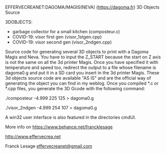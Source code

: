 EFFERVECREANET:DAGOMA/MAGIS(NEVA) (https://dagoma.fr) 3D Objects Source

3DOBJECTS:
-	garbage collector for a small kitchen (composteur.c)
-	COVID-19: visor first gen (visor_1stgen.cpp)
-	COVID-19: visor second gen (visor_2ndgen.cpp)

Source code for generating several 3D objects to print with a Dagoma Magis and Neva.
You have to input the Z_START because the start on Z axis is not the same on all the 3d printer Magis.
Once you have specified it with temperature and speed too, redirect the output to a file whose filename
is dagoma0.g and put it in a SD card you insert in the 3d printer Magis. These 3d objects source code
are available "AS IS" and are the official way of generating the object you can find in my weblog. Once
you compiled *.c or *.cpp files, you generate the 3D Gcode with the following command:

./composteur -4.999 225 125 > dagoma0.g

./visor_2ndgen -4.999 254 107 > dagoma0.g

A win32 user interface is also featured in the directories cmdUI.

More info on https://www.behance.net/francklesage

http://www.effervecrea.net

Franck Lesage
effervecreanet@gmail.com

